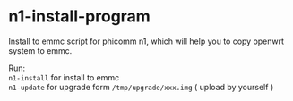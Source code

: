 # n1-install-program

Install to emmc script for phicomm n1, which will help you to copy openwrt system to emmc.  

Run:  
`n1-install` for install to emmc  
`n1-update` for upgrade form `/tmp/upgrade/xxx.img` ( upload by yourself )
